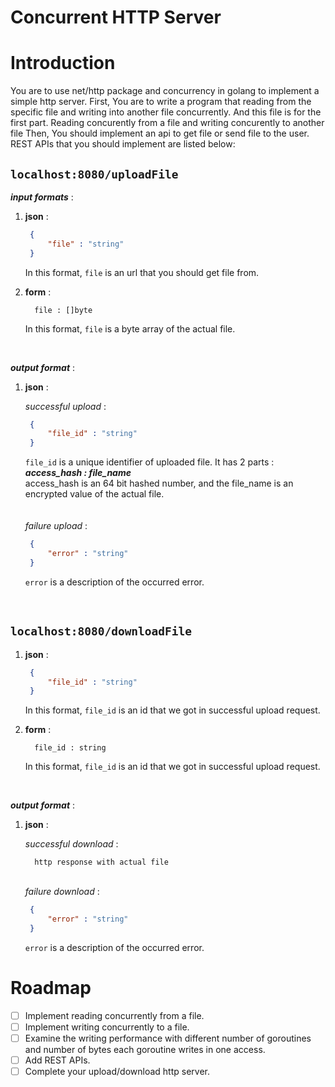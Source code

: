 # Concurrent HTTP Server

# Introduction

You are to use net/http package and concurrency in golang to implement a simple http server.
First, You are to write a program that reading from the specific file and writing into
another file concurrently.
And this file is for the first part. Reading concurently from a file and writing concurently to another file
Then, You should implement an api to get file or send file to the user.
REST APIs that you should implement are listed below:

## `localhost:8080/uploadFile`
    
***input formats*** :
    
1. **json** :
      ```json
       {
           "file" : "string"
       }
      ```

      In this format, `file` is an url that you should get file from.


2. **form** :

         file : []byte

      In this format, `file` is a byte array of the actual file.


<br />

***output format*** :

1. **json** :
   
      *successful upload* : 
      ```json
       {
           "file_id" : "string"
       }
      ```

      `file_id` is a unique identifier of uploaded file.
      It has 2 parts  : <br/>
      ***access_hash : file_name*** <br/>
      access_hash is an 64 bit hashed number, and the file_name is an 
      encrypted value of the actual file.\
      \
      \
      *failure upload* :
      ```json
       {
           "error" : "string"
       }
      ```
      
      `error` is a description of the occurred error.



<br />

## `localhost:8080/downloadFile` 

1. **json** :
      ```json
       {
           "file_id" : "string"
       }
      ```

   In this format, `file_id` is an id that we got in successful upload request.


2. **form** :

         file_id : string

   In this format, `file_id` is an id that we got in successful upload request.


<br />

***output format*** :

1. **json** :

   *successful download* :
      
         http response with actual file
   \
   *failure download* :
      ```json
       {
           "error" : "string"
       }
      ```

   `error` is a description of the occurred error.
   
      




# Roadmap

- [ ] Implement reading concurrently from a file.
- [ ] Implement writing concurrently to a file.
- [ ] Examine the writing performance with different number of goroutines and number of bytes each goroutine writes in one access.
- [ ] Add REST APIs.
- [ ] Complete your upload/download http server.
